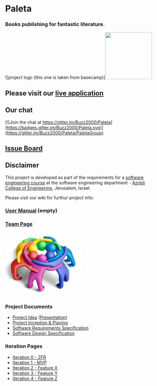 # Paleta

### Books publishing for fantastic literature.

![project logo (this one is taken from basecamp)]<img src="../../blob/master/IMGs_Paleta/Logo.jpg" width="150" height="150">

## Please visit our [live application](http://paletapublishing.azurewebsites.net/#/home)

## Our chat
[![Join the chat at https://gitter.im/Buzz2000/Paleta](https://badges.gitter.im/Buzz2000/Paleta.svg)](https://gitter.im/Buzz2000/Paleta/PaletaGroup)

## [Issue Board](https://huboard.com/Buzz2000/Paleta)

## Disclaimer
This project is developed as part of the requirements for a [software engineering course](https://github.com/jce-il/se-class/wiki) at the software engineering department - [Azrieli College of Engineering](http://www.jce.ac.il/), Jerusalem, Israel.

Please visit our wiki for furthur project info: 

### [User Manual](../../wiki/user-manual) (empty)

### [Team Page](../../wiki/team)
![](https://github.com/Buzz2000/Paleta/blob/master/team.jpg)

### Project Documents
- [Project Idea](https://github.com/Buzz2000/Paleta/blob/master/Paleta-proposition.pdf) ([Presentation](https://github.com/Buzz2000/Paleta/blob/master/Paleta.pdf))
- [Project Inception & Planing](../../Project-Inception-and-Planning)
- [Software Requirements Specification](../../wiki/SRS)
- [Software Design Specification](../../wiki/sds)

### Iteration Pages
- [Iteration 0 - ZFR](https://github.com/Buzz2000/Paleta/wiki/ZFR)
- [Iteration 1 - MVP]()
- [Iteration 2 - Feature X]()
- [Iteration 3 - Feature Y]()
- [Iteration 4 - Feature Z]()



